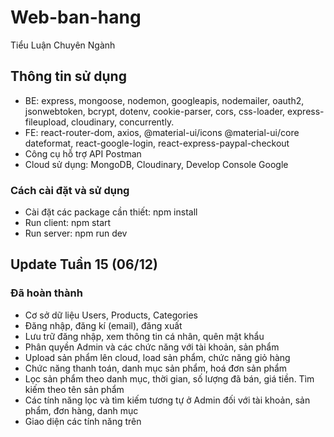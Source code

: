 # Web-ban-hang

Tiểu Luận Chuyên Ngành

## Thông tin sử dụng

- BE: express, mongoose, nodemon, googleapis, nodemailer, oauth2, jsonwebtoken, bcrypt, dotenv, cookie-parser, cors, css-loader, express-fileupload, cloudinary, concurrently.
- FE: react-router-dom, axios, @material-ui/icons @material-ui/core dateformat, react-google-login, react-express-paypal-checkout
- Công cụ hỗ trợ API Postman
- Cloud sử dụng: MongoDB, Cloudinary, Develop Console Google
### Cách cài đặt và sử dụng
- Cài đặt các package cần thiết: npm install
- Run client: npm start
- Run server: npm run dev

## Update Tuần 15 (06/12)

### Đã hoàn thành

- Cơ sở dữ liệu Users, Products, Categories
- Đăng nhập, đăng kí (email), đăng xuất
- Lưu trữ đăng nhập, xem thông tin cá nhân, quên mật khẩu
- Phân quyền Admin và các chức năng với tài khoản, sản phẩm
- Upload sản phẩm lên cloud, load sản phẩm, chức năng giỏ hàng
- Chức năng thanh toán, danh mục sản phẩm, hoá đơn sản phẩm
- Lọc sản phẩm theo danh mục, thời gian, số lượng đã bán, giá tiền. Tìm kiếm theo tên sản phẩm
- Các tính năng lọc và tìm kiếm tương tự ở Admin đối với tài khoản, sản phẩm, đơn hàng, danh mục
- Giao diện các tính năng trên
